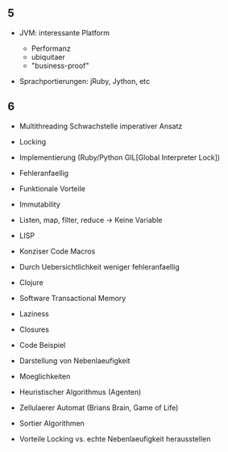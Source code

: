 5
-

* JVM: interessante Platform
  * Performanz
  * ubiquitaer
  * "business-proof"

* Sprachportierungen: jRuby, Jython, etc

6
-

* Multithreading Schwachstelle imperativer Ansatz
 * Locking
 * Implementierung (Ruby/Python GIL[Global Interpreter Lock])
 * Fehleranfaellig

* Funktionale Vorteile
 * Immutability
 * Listen, map, filter, reduce -> Keine Variable

* LISP
 * Konziser Code Macros
  * Durch Uebersichtlichkeit weniger fehleranfaellig
 

* Clojure
 * Software Transactional Memory
 * Laziness
 * Closures


* Code Beispiel
 * Darstellung von Nebenlaeufigkeit
 * Moeglichkeiten
  * Heuristischer Algorithmus (Agenten)
  * Zellulaerer Automat (Brians Brain, Game of Life)
  * Sortier Algorithmen
 * Vorteile Locking vs. echte Nebenlaeufigkeit herausstellen

